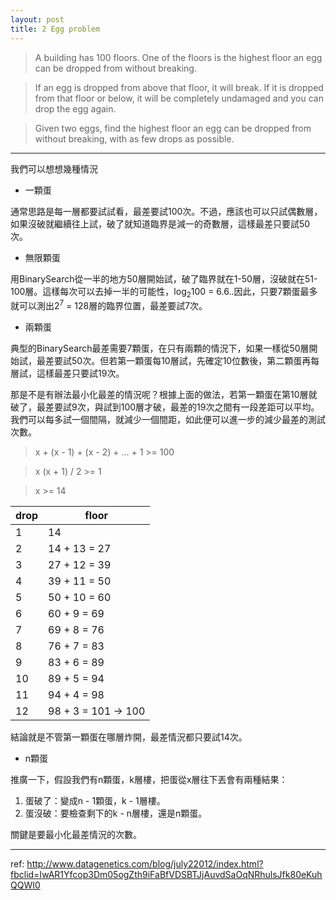 ```yaml
---
layout: post
title: 2 Egg problem
---
```


> A building has 100 floors. One of the floors is the highest floor an egg can be dropped from without breaking.

> If an egg is dropped from above that floor, it will break. If it is dropped from that floor or below, it will be completely undamaged and you can drop the egg again.

> Given two eggs, find the highest floor an egg can be dropped from without breaking, with as few drops as possible.

---

我們可以想想幾種情況

- 一顆蛋

通常思路是每一層都要試試看，最差要試100次。不過，應該也可以只試偶數層，如果沒破就繼續往上試，破了就知道臨界是減一的奇數層，這樣最差只要試50次。

- 無限顆蛋

用BinarySearch從一半的地方50層開始試，破了臨界就在1-50層，沒破就在51-100層。這樣每次可以去掉一半的可能性，log<sub>2</sub>100 = 6.6..因此，只要7顆蛋最多就可以測出2<sup>7</sup> = 128層的臨界位置，最差要試7次。

- 兩顆蛋

典型的BinarySearch最差需要7顆蛋，在只有兩顆的情況下，如果一樣從50層開始試，最差要試50次。但若第一顆蛋每10層試，先確定10位數後，第二顆蛋再每層試，這樣最差只要試19次。

那是不是有辦法最小化最差的情況呢？根據上面的做法，若第一顆蛋在第10層就破了，最差要試9次，與試到100層才破，最差的19次之間有一段差距可以平均。我們可以每多試一個間隔，就減少一個間距，如此便可以進一步的減少最差的測試次數。

> x + (x - 1) + (x - 2) + ... + 1 >= 100

> x (x + 1) / 2 >= 1

> x >= 14

drop | floor
-----|------
1    | 14
2    | 14 + 13 = 27
3    | 27 + 12 = 39
4    | 39 + 11 = 50
5    | 50 + 10 = 60
6    | 60 + 9 = 69
7    | 69 + 8 = 76
8    | 76 + 7 = 83
9    | 83 + 6 = 89
10   | 89 + 5 = 94
11   | 94 + 4 = 98 
12   | 98 + 3 = 101 -> 100

結論就是不管第一顆蛋在哪層炸開，最差情況都只要試14次。

- n顆蛋

推廣一下，假設我們有n顆蛋，k層樓，把蛋從x層往下丟會有兩種結果：

1. 蛋破了：變成n - 1顆蛋，k - 1層樓。
2. 蛋沒破：要檢查剩下的k - n層樓，還是n顆蛋。

關鍵是要最小化最差情況的次數。

---
ref:
<http://www.datagenetics.com/blog/july22012/index.html?fbclid=IwAR1Yfcop3Dm05ogZth9iFaBfVDSBTJjAuvdSaOqNRhulsJfk80eKuhQQWI0>
